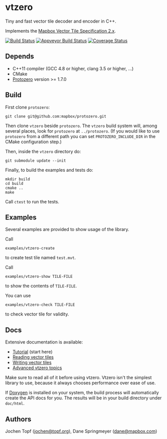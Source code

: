 # vtzero

Tiny and fast vector tile decoder and encoder in C++.

Implements the [Mapbox Vector Tile Specification 2.x](https://www.mapbox.com/vector-tiles/specification).

[![Build Status](https://travis-ci.com/mapbox/vtzero.svg?branch=master)](https://travis-ci.com/mapbox/vtzero)
[![Appveyor Build Status](https://ci.appveyor.com/api/projects/status/github/mapbox/vtzero?svg=true)](https://ci.appveyor.com/project/Mapbox/vtzero)
[![Coverage Status](https://codecov.io/gh/mapbox/vtzero/branch/master/graph/badge.svg)](https://codecov.io/gh/mapbox/vtzero)


## Depends

* C++11 compiler (GCC 4.8 or higher, clang 3.5 or higher, ...)
* CMake
* [Protozero](https://github.com/mapbox/protozero) version >= 1.7.0


## Build

First clone `protozero`:

```
git clone git@github.com:mapbox/protozero.git
```

Then clone `vtzero` beside `protozero`. The `vtzero` build system will, among
several places, look for `protozero` at `../protozero`. (If you would like to
use `protozero` from a different path you can set `PROTOZERO_INCLUDE_DIR` in
the CMake configuration step.)

Then, inside the `vtzero` directory do:

```
git submodule update --init
```

Finally, to build the examples and tests do:

```
mkdir build
cd build
cmake ..
make
```

Call `ctest` to run the tests.


## Examples

Several examples are provided to show usage of the library.

Call

    examples/vtzero-create

to create test tile named `test.mvt`.

Call

    examples/vtzero-show TILE-FILE

to show the contents of `TILE-FILE`.

You can use

    examples/vtzero-check TILE-FILE

to check vector tile for validity.


## Docs

Extensive documentation is available:
* [Tutorial](doc/tutorial.md) (start here)
* [Reading vector tiles](doc/reading.md)
* [Writing vector tiles](doc/writing.md)
* [Advanced vtzero topics](doc/advanced.md)

Make sure to read all of it before using vtzero. Vtzero isn't the simplest
library to use, because it always chooses performance over ease of use.

If [Doxygen](https://www.doxygen.nl/) is installed on your
system, the build process will automatically create the API docs for you.
The results will be in your build directory under `doc/html`.


## Authors

Jochen Topf (jochen@topf.org),
Dane Springmeyer (dane@mapbox.com)

